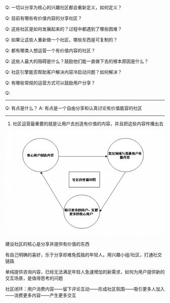 Q: 一切以分享为核心的兴趣社区都会重新定义，如何定义？

Q: 目前有哪些有价值内容的分享社区？

Q: 这些社区是如何发展起来的？过程中都遇到了哪些困难？

Q: 如果让这些人重新做一个社区，哪些东西是可复制的？

Q: 都有哪类人想运营一个有价值内容的社区？

Q: 这些人最大的阻碍是什么？鼓励他们能一直做下去的根本原因是什么？

Q: 社区引擎能否帮助客户解决内容冷启动问题？如何解决？

Q: 有哪些常规的运营方式可以鼓励用户分享？


Q: 

---

Q: 有点是什么？
A: 有点是一个自由分享和认真讨论有价值能容的社区



----

1. 社区运营最重要的就是让用户去创造有价值的内容，并且把这些内容传播出去

![](/assets/18fc942a32e3b169e5d3d548747a68c3.png)

建设社区的核心是分享并提供有价值的东西


有自己明确的喜好，乐于分享却难免孤独的年轻人。用兴趣小组/社区，打通社交链路

单纯提供咨询内容，已经无法满足年轻人急速增加的新需求，如何为用户提供新的交互场景，是值得思考的问题


社区闭环：用户消费内容——留下评论互动——形成社区氛围——吸引更多人加入——消费更多内容——产生更多交互

